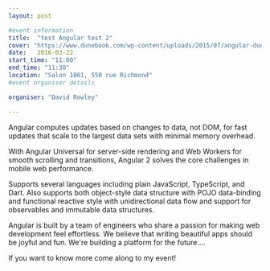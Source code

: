 ```yaml
---
layout: post

#event information
title:  "test Angular test 2"
cover: "https://www.dunebook.com/wp-content/uploads/2015/07/angular-dunebook.png"
date:   2016-03-22
start_time: "11:00"
end_time: "11:30"
location: "Salon 1861, 550 rue Richmond"
#event organiser details

organiser: "David Rowley"

---
```


Angular computes updates based on changes to data, not DOM, for fast updates that scale to the largest data sets with minimal memory overhead.

With Angular Universal for server-side rendering and Web Workers for smooth scrolling and transitions, Angular 2 solves the core challenges in mobile web performance.

Supports several languages including plain JavaScript, TypeScript, and Dart. Also supports both object-style data structure with POJO data-binding and functional reactive style with unidirectional data flow and support for observables and immutable data structures.

Angular is built by a team of engineers who share a passion for making web development feel effortless. We believe that writing beautiful apps should be joyful and fun. We're building a platform for the future....

If you want to know more come along to my event!
